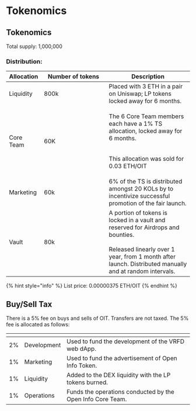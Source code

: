 # Tokenomics

## Tokenomics

Total supply: 1,000,000

### Distribution:

<table><thead><tr><th>Allocation</th><th width="162">Number of tokens</th><th>Description</th></tr></thead><tbody><tr><td>Liquidity</td><td>800k</td><td>Placed with 3 ETH in a pair on Uniswap; LP tokens locked away for 6 months.</td></tr><tr><td>Core Team</td><td>60K</td><td><p>The 6 Core Team members each have a 1% TS allocation, locked away for 6 months. </p><p><br>This allocation was sold for 0.03 ETH/OIT</p></td></tr><tr><td>Marketing</td><td>60k</td><td>6% of the TS is distributed amongst 20 KOLs by to incentivize successful promotion of the fair launch.</td></tr><tr><td>Vault</td><td>80k</td><td>A portion of tokens is locked in a vault and reserved for Airdrops and bounties. <br><br>Released linearly over 1 year, from 1 month after launch. Distributed manually and at random intervals.</td></tr></tbody></table>

{% hint style="info" %}
List price: 0.00000375 ETH/OIT
{% endhint %}

## Buy/Sell Tax

There is a 5% fee on buys and sells of OIT. Transfers are not taxed. The 5% fee is allocated as follows:

<table data-card-size="large" data-view="cards" data-full-width="false"><thead><tr><th></th><th></th><th></th></tr></thead><tbody><tr><td>2%</td><td>Development</td><td>Used to fund the development of the VRFD web dApp.</td></tr><tr><td>1%</td><td>Marketing</td><td>Used to fund the advertisement of Open Info Token.</td></tr><tr><td>1%</td><td>Liquidity</td><td>Added to the DEX liquidity with the LP tokens burned.</td></tr><tr><td>1%</td><td>Operations</td><td>Funds the operations conducted by the Open Info Core Team.</td></tr></tbody></table>
